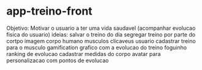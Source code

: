 # app-treino-front

Objetivo: Motivar o usuario a ter uma vida saudavel (acompanhar evolucao fisica do usuario)
ideias: 
	salvar o treino do dia 
	segregar treino por parte do cortpo imagem corpo humano musculos clicaveus
	usuario cadastrar treino para o musculo gamification 
	grafico com a evolucao do treino 
	foguinho 
	ranking de evolucao 
	cadastrar medidas do corpo 
	avatar para personalizacao com pontos de evolucao
	
	
	